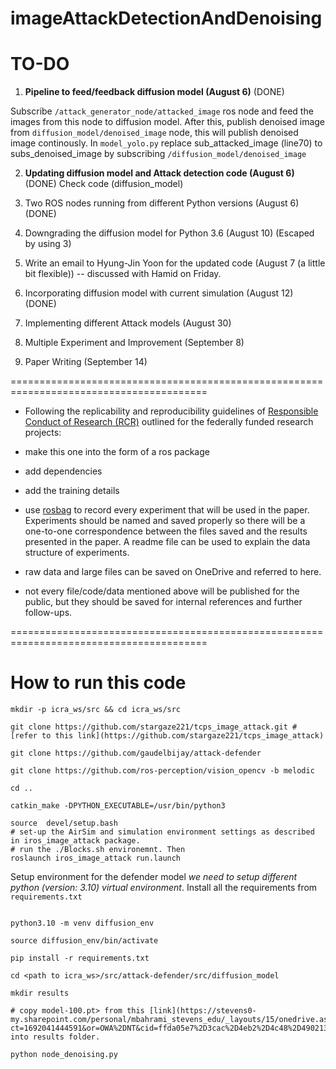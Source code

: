 # imageAttackDetectionAndDenoising

# TO-DO

1. **Pipeline to feed/feedback diffusion model (August 6)** (DONE)

Subscribe ``/attack_generator_node/attacked_image`` ros node and feed the images from this node to diffusion model. 
After this, publish denoised image from ``diffusion_model/denoised_image`` node, this will publish denoised image continously. In ``model_yolo.py`` replace sub_attacked_image (line70) to subs_denoised_image by subscribing ``/diffusion_model/denoised_image``

2. **Updating diffusion model and Attack detection code (August 6)** (DONE)
Check code (diffusion_model)

3. Two ROS nodes running from different Python versions (August 6) (DONE)

4. Downgrading the diffusion model for Python 3.6 (August 10) (Escaped by using 3)

5. Write an email to Hyung-Jin Yoon for the updated code (August 7 (a little bit flexible)) -- discussed with Hamid on Friday. 

6. Incorporating diffusion model with current simulation (August 12) (DONE)

7. Implementing different Attack models (August 30)

8. Multiple Experiment and Improvement (September 8)

9. Paper Writing (September 14)

========================================================================================
- Following the replicability and reproducibility guidelines of [Responsible Conduct of Research (RCR)](https://about.citiprogram.org/series/responsible-conduct-of-research-rcr/) outlined for the federally funded research projects:

- make this one into the form of a ros package
- add dependencies
- add the training details
- use [rosbag](http://wiki.ros.org/rosbag) to record every experiment that will be used in the paper. Experiments should be named and saved properly so there will be a one-to-one correspondence between the files saved and the results presented in the paper. A readme file can be used to explain the data structure of experiments.
- raw data and large files can be saved on OneDrive and referred to here.
- not every file/code/data mentioned above will be published for the public, but they should be saved for internal references and further follow-ups.

========================================================================================
# How to run this code
```
mkdir -p icra_ws/src && cd icra_ws/src

git clone https://github.com/stargaze221/tcps_image_attack.git # [refer to this link](https://github.com/stargaze221/tcps_image_attack)

git clone https://github.com/gaudelbijay/attack-defender

git clone https://github.com/ros-perception/vision_opencv -b melodic

cd ..

catkin_make -DPYTHON_EXECUTABLE=/usr/bin/python3

source  devel/setup.bash
# set-up the AirSim and simulation environment settings as described in iros_image_attack package.
# run the ./Blocks.sh environemnt. Then
roslaunch iros_image_attack run.launch

```
Setup environment for the defender model *we need to setup different python (version: 3.10) virtual environment*. Install all the requirements from `requirements.txt`

```

python3.10 -m venv diffusion_env

source diffusion_env/bin/activate

pip install -r requirements.txt

cd <path to icra_ws>/src/attack-defender/src/diffusion_model

mkdir results

# copy model-100.pt> from this [link](https://stevens0-my.sharepoint.com/personal/mbahrami_stevens_edu/_layouts/15/onedrive.aspx?ct=1692041444591&or=OWA%2DNT&cid=ffda05e7%2D3cac%2D4eb2%2D4c48%2D49021369a39d&ga=1&WSL=1&id=%2Fpersonal%2Fmbahrami%5Fstevens%5Fedu%2FDocuments%2FAdv%5Fimage%5Fatk%5Fdetection%2Fresults) into results folder.

python node_denoising.py
```
